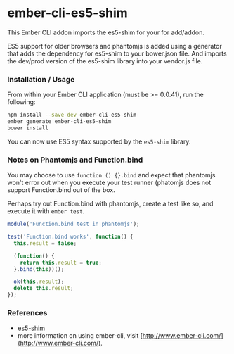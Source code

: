 # ember-cli-es5-shim

This Ember CLI addon imports the es5-shim for your for add/addon. 

ES5 support for older browsers and phantomjs is added using a generator that
adds the dependency for es5-shim to your bower.json file. And imports the
dev/prod version of the es5-shim library into your vendor.js file.


### Installation / Usage

From within your Ember CLI application (must be >= 0.0.41), run the following:

```bash
npm install --save-dev ember-cli-es5-shim
ember generate ember-cli-es5-shim
bower install
```

You can now use ES5 syntax supported by the `es5-shim` library.


### Notes on Phantomjs and Function.bind

You may choose to use `function () {}.bind` and expect that phantomjs won't
error out when you execute your test runner (phatomjs does not support
Function.bind out of the box.

Perhaps try out Function.bind with phantomjs, create a test like so, and
execute it with `ember test`.

```javascript
module('Function.bind test in phantomjs');

test('Function.bind works', function() {
  this.result = false;

  (function() {
    return this.result = true;
  }.bind(this))();

  ok(this.result);
  delete this.result;
});
```

### References

* [es5-shim](https://github.com/es-shims/es5-shim/)
* more information on using ember-cli, visit [http://www.ember-cli.com/](http://www.ember-cli.com/).
